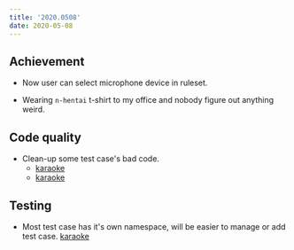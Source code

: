 ```yaml
---
title: '2020.0508'
date: 2020-05-08
---
```


## Achievement

- Now user can select microphone device in ruleset.

- Wearing `n-hentai` t-shirt to my office and nobody figure out anything weird.

## Code quality

- Clean-up some test case's bad code.
  - [karaoke](#82@andy840119)
  - [karaoke](#80@andy840119)

## Testing

- Most test case has it's own namespace, will be easier to manage or add test case. [karaoke](#65@andy840119)